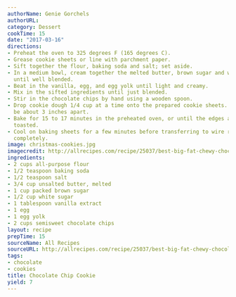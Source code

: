 ```yaml
---
authorName: Genie Gorchels
authorURL: 
category: Dessert
cookTime: 15
date: "2017-03-16"
directions:
- Preheat the oven to 325 degrees F (165 degrees C).
- Grease cookie sheets or line with parchment paper.
- Sift together the flour, baking soda and salt; set aside.
- In a medium bowl, cream together the melted butter, brown sugar and white sugar
  until well blended.
- Beat in the vanilla, egg, and egg yolk until light and creamy.
- Mix in the sifted ingredients until just blended.
- Stir in the chocolate chips by hand using a wooden spoon.
- Drop cookie dough 1/4 cup at a time onto the prepared cookie sheets. Cookies should
  be about 3 inches apart.
- Bake for 15 to 17 minutes in the preheated oven, or until the edges are lightly
  toasted.
- Cool on baking sheets for a few minutes before transferring to wire racks to cool
  completely.
image: christmas-cookies.jpg
imagecredit: http://allrecipes.com/recipe/25037/best-big-fat-chewy-chocolate-chip-cookie/
ingredients:
- 2 cups all-purpose flour
- 1/2 teaspoon baking soda
- 1/2 teaspoon salt
- 3/4 cup unsalted butter, melted
- 1 cup packed brown sugar
- 1/2 cup white sugar
- 1 tablespoon vanilla extract
- 1 egg
- 1 egg yolk
- 2 cups semisweet chocolate chips
layout: recipe
prepTime: 15
sourceName: All Recipes
sourceURL: http://allrecipes.com/recipe/25037/best-big-fat-chewy-chocolate-chip-cookie/
tags:
- chocolate
- cookies
title: Chocolate Chip Cookie
yield: 7
---
```


